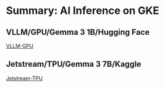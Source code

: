 # Summary: AI Inference on GKE

## VLLM/GPU/Gemma 3 1B/Hugging Face

[VLLM-GPU](./vllm-gpu/README.md)

## Jetstream/TPU/Gemma 3 7B/Kaggle

[Jetstream-TPU](./jetstream-tpu/README.md)
